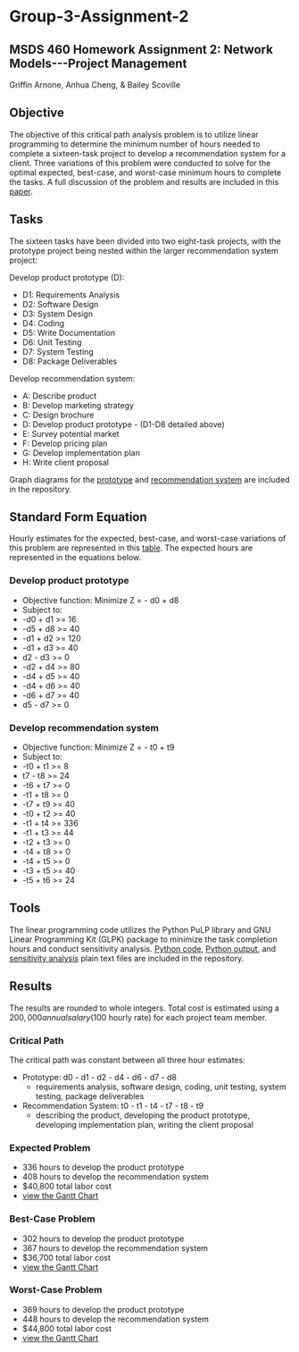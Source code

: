 # Group-3-Assignment-2
## MSDS 460 Homework Assignment 2: Network Models---Project Management
Griffin Arnone, Anhua Cheng, & Bailey Scoville
## Objective
The objective of this critical path analysis problem is to utilize linear programming to determine the minimum number of hours needed to complete a sixteen-task project to develop a recommendation system for a client. Three variations of this problem were conducted to solve for the optimal expected, best-case, and worst-case minimum hours to complete the tasks. A full discussion of the problem and results are included in this [paper](https://github.com/bscov/Group-3-Assignment-2/blob/main/Paper_Homework_Assignment2.pdf).
## Tasks
The sixteen tasks have been divided into two eight-task projects, with the prototype project being nested within the larger recommendation system project:

Develop product prototype (D):
- D1: Requirements Analysis
- D2: Software Design
- D3: System Design
- D4: Coding
- D5: Write Documentation
- D6: Unit Testing
- D7: System Testing
- D8: Package Deliverables

Develop recommendation system:
- A: Describe product
- B: Develop marketing strategy
- C: Design brochure
- D: Develop product prototype - (D1-D8 detailed above)
- E: Survey potential market
- F: Develop pricing plan
- G: Develop implementation plan
- H: Write client proposal

Graph diagrams for the [prototype](https://github.com/bscov/Group-3-Assignment-2/blob/main/Graph_Diagram_Product_Prototype_Dev.png) and [recommendation system](https://github.com/bscov/Group-3-Assignment-2/blob/main/Graph_Diagram_Recommendation_System_Dev.png) are included in the repository.

## Standard Form Equation
Hourly estimates for the expected, best-case, and worst-case variations of this problem are represented in this [table](https://github.com/bscov/Group-3-Assignment-2/blob/main/Table_Tasks_Hours_Costs_Assignments.png). The expected hours are represented in the equations below.
### Develop product prototype
- Objective function: Minimize Z = - d0 + d8
- Subject to:
- -d0 + d1 >= 16
- -d5 + d8 >= 40
- -d1 + d2 >= 120
- -d1 + d3 >= 40
- d2 - d3 >= 0
- -d2 + d4 >= 80
- -d4 + d5 >= 40
- -d4 + d6 >= 40
- -d6 + d7 >= 40
- d5 - d7 >= 0

### Develop recommendation system
- Objective function: Minimize Z = - t0 + t9
- Subject to: 
- -t0 + t1 >= 8
- t7 - t8 >= 24
- -t6 + t7 >= 0
- -t1 + t8 >= 0
- -t7 + t9 >= 40
- -t0 + t2 >= 40
- -t1 + t4 >= 336
- -t1 + t3 >= 44
- -t2 + t3 >= 0
- -t4 + t8 >= 0
- -t4 + t5 >= 0
- -t3 + t5 >= 40
- -t5 + t6 >= 24

## Tools
The linear programming code utilizes the Python PuLP library and GNU Linear Programming Kit (GLPK) package to minimize the task completion hours and conduct sensitivity analysis. [Python code](https://github.com/bscov/Group-3-Assignment-2/blob/main/Code_Assignment2.py), [Python output](https://github.com/bscov/Group-3-Assignment-2/blob/main/Output_Assignment2.txt), and [sensitivity analysis](https://github.com/bscov/Group-3-Assignment-2) plain text files are included in the repository.

## Results
The results are rounded to whole integers. Total cost is estimated using a $200,000 annual salary ($100 hourly rate) for each project team member.
### Critical Path
The critical path was constant between all three hour estimates:
- Prototype: d0 - d1 - d2 - d4 - d6 - d7 - d8
  - requirements analysis, software design, coding, unit testing, system testing, package deliverables
- Recommendation System: t0 - t1 - t4 - t7 - t8 - t9
  - describing the product, developing the product prototype, developing implementation plan, writing the client proposal
### Expected Problem
- 336 hours to develop the product prototype
- 408 hours to develop the recommendation system
- $40,800 total labor cost
- [view the Gantt Chart](https://github.com/bscov/Group-3-Assignment-2/blob/main/Gantt_Timeline_Expected_Hours.png)
### Best-Case Problem
- 302 hours to develop the product prototype
- 367 hours to develop the recommendation system
- $36,700 total labor cost
- [view the Gantt Chart](https://github.com/bscov/Group-3-Assignment-2/blob/main/Gantt_Timeline_BestCase_Hours.png)
### Worst-Case Problem
- 369 hours to develop the product prototype
- 448 hours to develop the recommendation system
- $44,800 total labor cost
- [view the Gantt Chart](https://github.com/bscov/Group-3-Assignment-2/blob/main/Gantt_Timeline_WorstCase_Hours.png)
